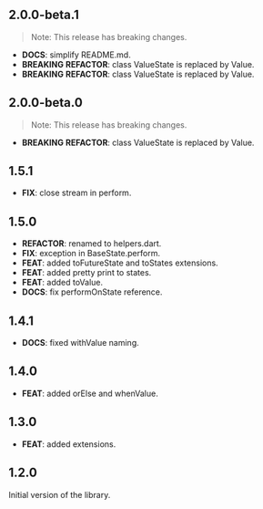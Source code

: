 ## 2.0.0-beta.1

> Note: This release has breaking changes.

 - **DOCS**: simplify README.md.
 - **BREAKING** **REFACTOR**: class ValueState is replaced by Value.
 - **BREAKING** **REFACTOR**: class ValueState is replaced by Value.

## 2.0.0-beta.0

> Note: This release has breaking changes.

 - **BREAKING** **REFACTOR**: class ValueState is replaced by Value.

## 1.5.1

 - **FIX**: close stream in perform.

## 1.5.0

 - **REFACTOR**: renamed to helpers.dart.
 - **FIX**: exception in BaseState.perform.
 - **FEAT**: added toFutureState and toStates extensions.
 - **FEAT**: added pretty print to states.
 - **FEAT**: added toValue.
 - **DOCS**: fix performOnState reference.

## 1.4.1

 - **DOCS**: fixed withValue naming.

## 1.4.0

 - **FEAT**: added orElse and whenValue.

## 1.3.0

 - **FEAT**: added extensions.

## 1.2.0

Initial version of the library.